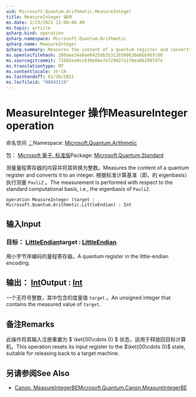 ```yaml
---
uid: Microsoft.Quantum.Arithmetic.MeasureInteger
title: MeasureInteger 操作
ms.date: 1/23/2021 12:00:00 AM
ms.topic: article
qsharp.kind: operation
qsharp.namespace: Microsoft.Quantum.Arithmetic
qsharp.name: MeasureInteger
qsharp.summary: Measures the content of a quantum register and converts it to an integer. The measurement is performed with respect to the standard computational basis, i.e., the eigenbasis of `PauliZ`.
ms.openlocfilehash: 288aee24e0ae6425db35312b560630a6bb9bfc80
ms.sourcegitcommit: 71605ea9cc630e84e7ef29027e1f0ea06299747e
ms.translationtype: MT
ms.contentlocale: zh-CN
ms.lasthandoff: 01/26/2021
ms.locfileid: "98843119"
---
```

# <a name="measureinteger-operation"></a><span data-ttu-id="1fc95-102">MeasureInteger 操作</span><span class="sxs-lookup"><span data-stu-id="1fc95-102">MeasureInteger operation</span></span>

<span data-ttu-id="1fc95-103">命名空间 [：](xref:Microsoft.Quantum.Arithmetic)</span><span class="sxs-lookup"><span data-stu-id="1fc95-103">Namespace: [Microsoft.Quantum.Arithmetic](xref:Microsoft.Quantum.Arithmetic)</span></span>

<span data-ttu-id="1fc95-104">包： [Microsoft 量子. 标准版](https://nuget.org/packages/Microsoft.Quantum.Standard)</span><span class="sxs-lookup"><span data-stu-id="1fc95-104">Package: [Microsoft.Quantum.Standard](https://nuget.org/packages/Microsoft.Quantum.Standard)</span></span>


<span data-ttu-id="1fc95-105">测量量程寄存器的内容并将其转换为整数。</span><span class="sxs-lookup"><span data-stu-id="1fc95-105">Measures the content of a quantum register and converts it to an integer.</span></span> <span data-ttu-id="1fc95-106">根据标准计算基准（即，的 eigenbasis）执行测量 `PauliZ` 。</span><span class="sxs-lookup"><span data-stu-id="1fc95-106">The measurement is performed with respect to the standard computational basis, i.e., the eigenbasis of `PauliZ`.</span></span>

```qsharp
operation MeasureInteger (target : Microsoft.Quantum.Arithmetic.LittleEndian) : Int
```


## <a name="input"></a><span data-ttu-id="1fc95-107">输入</span><span class="sxs-lookup"><span data-stu-id="1fc95-107">Input</span></span>

### <a name="target--littleendian"></a><span data-ttu-id="1fc95-108">目标： [LittleEndian](xref:Microsoft.Quantum.Arithmetic.LittleEndian)</span><span class="sxs-lookup"><span data-stu-id="1fc95-108">target : [LittleEndian](xref:Microsoft.Quantum.Arithmetic.LittleEndian)</span></span>

<span data-ttu-id="1fc95-109">用小字节序编码的量程寄存器。</span><span class="sxs-lookup"><span data-stu-id="1fc95-109">A quantum register in the little-endian encoding.</span></span>



## <a name="output--int"></a><span data-ttu-id="1fc95-110">输出： [Int](xref:microsoft.quantum.lang-ref.int)</span><span class="sxs-lookup"><span data-stu-id="1fc95-110">Output : [Int](xref:microsoft.quantum.lang-ref.int)</span></span>

<span data-ttu-id="1fc95-111">一个无符号整数，其中包含的度量值 `target` 。</span><span class="sxs-lookup"><span data-stu-id="1fc95-111">An unsigned integer that contains the measured value of `target`.</span></span>

## <a name="remarks"></a><span data-ttu-id="1fc95-112">备注</span><span class="sxs-lookup"><span data-stu-id="1fc95-112">Remarks</span></span>

<span data-ttu-id="1fc95-113">此操作将其输入注册重置为 $ \ket{00\cdots 0} $ 状态，适用于释放回目标计算机。</span><span class="sxs-lookup"><span data-stu-id="1fc95-113">This operation resets its input register to the $\ket{00\cdots 0}$ state, suitable for releasing back to a target machine.</span></span>

## <a name="see-also"></a><span data-ttu-id="1fc95-114">另请参阅</span><span class="sxs-lookup"><span data-stu-id="1fc95-114">See Also</span></span>

- [<span data-ttu-id="1fc95-115">Canon. MeasureIntegerBE</span><span class="sxs-lookup"><span data-stu-id="1fc95-115">Microsoft.Quantum.Canon.MeasureIntegerBE</span></span>](xref:Microsoft.Quantum.Canon.MeasureIntegerBE)